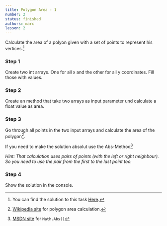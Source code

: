 ```yaml
---
title: Polygon Area - 1
number: 2
status: finished
authors: marc
lesson: 2
---
```


Calculate the area of a polyon given with a set of points to represent his vertices.[^solution]

[^solution]:
    You can find the solution to this task [Here](https://github.com/satkowski/csharp-solutions/blob/master/02_grundlagen_2/polygon_area_1.cs).

### Step 1

Create two int arrays. One for all x and the other for all y coordinates. Fill those with values.

### Step 2

Create an method that take two arrays as input parameter und calculate a float value as area.

### Step 3

Go through all points in the two input arrays and calculate the area of the polygon[^polygon_area].

[^polygon_area]:
    [Wikipedia site](https://de.wikipedia.org/wiki/Polygon#Fl.C3.A4che) for polygon area calculation.
    
If you need to make the solution absolut use the Abs-Method[^abs]

[^abs]:
    [MSDN site](https://msdn.microsoft.com/de-de/library/system.math.abs%28v=vs.110%29.aspx) for `Math.Abs()`
    
*Hint: That calculation uses pairs of points (with the left or right neighbour). So you need to use the pair from the first to the last point too.*

### Step 4

Show the solution in the console.